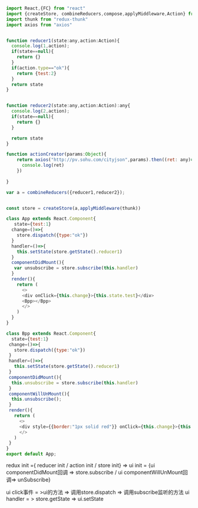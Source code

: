 ```javascript

import React,{FC} from "react"
import {createStore, combineReducers,compose,applyMiddleware,Action} from "redux"
import thunk from "redux-thunk"
import axios from "axios"


function reducer1(state:any,action:Action){
  console.log(1,action);
  if(state==null){
    return {}
  }
  if(action.type=="ok"){
    return {test:2}
  }
  return state
}


function reducer2(state:any,action:Action):any{
  console.log(2,action);
  if(state==null){
    return {}
  }

  return state
}

function actionCreator(params:Object){
    return axios("http://pv.sohu.com/cityjson",params).then((ret: any)=>{
      console.log(ret)
    })
  
}

var a = combineReducers({reducer1,reducer2});


const store = createStore(a,applyMiddleware(thunk))

class App extends React.Component{
   state={test:1}
  change=()=>{
    store.dispatch({type:"ok"})
  }
  handler=()=>{
    this.setState(store.getState().reducer1)
  }
  componentDidMount(){
   var unsubscribe = store.subscribe(this.handler)
  }
  render(){
    return (
      <>
      <div onClick={this.change}>{this.state.test}</div>
      <Bpp></Bpp>
      </>
    )
  }
}

class Bpp extends React.Component{
  state={test:1}
 change=()=>{
   store.dispatch({type:"ok"})
 }
 handler=()=>{
   this.setState(store.getState().reducer1)
 }
 componentDidMount(){
  this.unsubscribe = store.subscribe(this.handler)
 }
 componentWillUnMount(){
  this.unsubscribe();
 }
 render(){
   return (
     <>
     <div style={{border:"1px solid red"}} onClick={this.change}>{this.state.test}</div>
     </>
   )
 }
}
export default App;

```

redux init ={ reducer init / action init / store init} => ui init = {ui componentDidMount回调 => store.subscribe / ui componentWillUnMount回调=> unSubscribe}


ui click事件 = >ui的方法 => 调用store.dispatch => 调用subscribe监听的方法 ui handler = > store.getState => ui.setState


